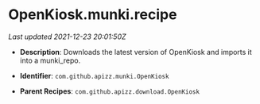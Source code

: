 # OpenKiosk.munki.recipe

_Last updated 2021-12-23 20:01:50Z_

- **Description**: Downloads the latest version of OpenKiosk and imports it into a munki_repo.

- **Identifier**: `com.github.apizz.munki.OpenKiosk`

- **Parent Recipes**: `com.github.apizz.download.OpenKiosk`
